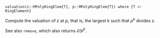 ```
valuation(z::MPolyRingElem{T}, p::MPolyRingElem{T}) where {T <: RingElement}
```

Compute the valuation of $z$ at $p$, that is, the largest $k$ such that $p^k$ divides $z$.

See also `remove`, which also returns $z/p^k$.
